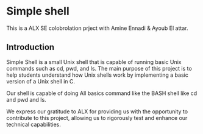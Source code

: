 # Simple shell
This is a ALX SE colobrolation prject with Amine Ennadi & Ayoub El attar.
## Introduction 
Simple Shell is a small Unix shell that is capable of running basic Unix commands such as cd, pwd, and ls. The main purpose of this project is to help students understand how Unix shells work by implementing a basic version of a Unix shell in C.

Our shell is capable of doing All basics command like the BASH shell like cd and pwd and ls.

We express our gratitude to ALX for providing us with the opportunity to contribute to this project, allowing us to rigorously test and enhance our technical capabilities.
